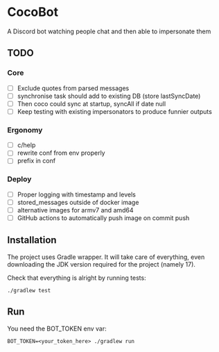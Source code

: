 # CocoBot
A Discord bot watching people chat and then able to impersonate them

## TODO

### Core
- [ ] Exclude quotes from parsed messages
- [ ] synchronise task should add to existing DB (store lastSyncDate)
- [ ] Then coco could sync at startup, syncAll if date null
- [ ] Keep testing with existing impersonators to produce funnier outputs

### Ergonomy
- [ ] c/help
- [ ] rewrite conf from env properly
- [ ] prefix in conf

### Deploy
- [ ] Proper logging with timestamp and levels
- [ ] stored_messages outside of docker image
- [ ] alternative images for armv7 and amd64
- [ ] GitHub actions to automatically push image on commit push

## Installation

The project uses Gradle wrapper. It will take care of everything, even downloading the JDK version required for the project (namely 17).

Check that everything is alright by running tests:

```shell
./gradlew test
```

## Run

You need the BOT_TOKEN env var:

```shell
BOT_TOKEN=<your_token_here> ./gradlew run
```